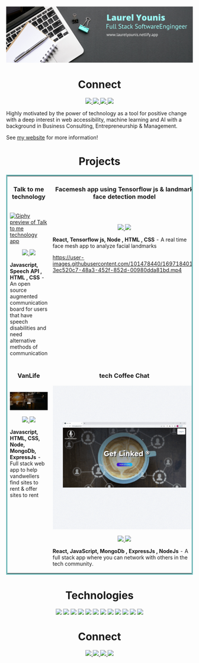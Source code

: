 

![Green Yellow Geometric Digital Marketing LinkedIn Banner (1)](https://github.com/laurelayounis/laurelayounis/blob/33d3dc49f2673c70d48e661f75330a69e0e0b3fc/Blue%20and%20Black%20Corporate%20LinkedIn%20Banner%20(2).png)


<h1 align="center">Connect</h1>

<p align="center">
  <a href="https://laurelyounis.netlify.app/" target="_blank">
    <img src="https://img.shields.io/static/v1?label=|&message=WEBSITE&color=23555f&style=plastic&logo=react&logo-color=white"/>
  </a>
  <a href="https://www.linkedin.com/in/laurelyounis/" target="_blank">
    <img src="https://img.shields.io/static/v1?label=|&message=LINKED-IN&color=cdf998&style=plastic&logo=linkedin&logo-color=white"/>
  </a>
  <a href="https://twitter.com/LaurelYounisDev" target="_blank">
    <img src="https://img.shields.io/static/v1?label=|&message=TWITTER&color=23555f&style=plastic&logo=twitter&logo-color=white"/>
  </a>
   <a href="https://angel.co/u/laurelyounis" target="_blank">
      <img src="https://img.shields.io/static/v1?label=|&message=ANGEL-LIST&color=cdf998&style=plastic&logo=angellist&logo-color=white"/>
  </a>
</p>

Highly motivated by the power of technology as a tool for positive change with a deep interest in web accessibility, machine learning and AI with a background in Business Consulting, Entrepreneurship & Management.    

See [my website](https://laurelyounis.netlify.app) for more information!


<h1 align="center">Projects</h1>
<table bordercolor="#66b2b2">
  
  <tr>
    <td width="50%" valign="top">
      <h3 align="center">Talk to me technology</h3>
        <br />
        <a target="_blank" href="https://talktometechnology.netlify.app">
            <img src="https://user-images.githubusercontent.com/76171953/162774535-fd5d0859-95f3-433b-8f9f-00c33b5d2229.gif" width="100%" alt="Giphy preview of Talk to me technology app"/>
        </a>
        <br />
        <p align="center">
          <a href="https://github.com/laurelayounis/talktometechnologyedits#readme" target="_blank">
    <img src="https://img.shields.io/static/v1?label=|&message=REPO&color=23555f&style=plastic&logo=github&logo-color=white"/>
  </a> 
          <a href="http://talktometechnology.netlify.app" target="_blank">
    <img src="https://img.shields.io/static/v1?label=|&message=WEBSITE&color=cdf998&style=plastic&logo=wordpress&logo-color=white"/>
  </a>
      </p>
        <p><strong>Javascript, Speech API , HTML , CSS </strong> - An open source augmented communication board for users that have speech disabilities and need alternative methods of communication </p>
  </td>
    <td width="50%" valign="top">
      <h3 align="center">Facemesh app using Tensorflow js & landmark face detection model</h3>
        <br />
        <a target="_blank" href="https://github.com/laurelayounis/facemesh">
        </a>
        <br />
        <p align="center">
          <a href="https://github.com/laurelayounis/facemesh" target="_blank">
    <img src="https://img.shields.io/static/v1?label=|&message=REPO&color=23555f&style=plastic&logo=github&logo-color=white"/>
  </a> 
          <a href="https://facemeshmvp.netlify.app" target="_blank">
    <img src="https://img.shields.io/static/v1?label=|&message=WEBSITE&color=cdf998&style=plastic&logo=wordpress&logo-color=white"/>
  </a>
      </p>
       <p><strong>React, Tensorflow js, Node , HTML , CSS </strong> - A real time face mesh app to analyze facial landmarks </p>


https://user-images.githubusercontent.com/101478440/169718401-3ec520c7-48a3-452f-852d-00980dda81bd.mp4

  
  </tr>
   <tr>
    <td width="50%" valign="top">
      <h3 align="center">VanLife</h3>
        <br />
        <a target="_blank" https://thatvanlife.herokuapp.com/">  
         <img src="https://github.com/laurelayounis/vanlife/blob/2cfbb6ff4785568df33fdbf84be3927aa6e372e8/Screenshot%20(134).png" width="100% alt="photo of van life app"/>
        </a>
        <br />
        <p align="center">
          <a href="https://github.com/laurelayounis/vanlife" target="_blank">
    <img src="https://img.shields.io/static/v1?label=|&message=REPO&color=23555f&style=plastic&logo=github&logo-color=white"/>
  </a> 
          <a href="https://thatvanlife.herokuapp.com/" target="_blank">
    <img src="https://img.shields.io/static/v1?label=|&message=WEBSITE&color=cdf998&style=plastic&logo=wordpress&logo-color=white"/>
  </a>
      </p>
        <p><strong>Javascript, HTML, CSS, Node, MongoDb, ExpressJs  </strong> - Full stack web app to help vandwellers find sites to rent & offer sites to rent</p>
  </td> 
                                                                                                                                                                </td>
    <td width="50%" valign="top">
<h3 align="center"> tech Coffee Chat </h3>
     
       
![Untitled design](https://github.com/laurelayounis/techCoffeeChatMVP/blob/cf50d7afc3bc4be6efe3812d0b1b8cd61671cf2a/YES.gif)
       <a target="_blank" href="https://github.com/laurelayounis/techCoffeeChatMVP">
        </a>
        <br />
        <p align="center">
          <a href="https://github.com/laurelayounis/techCoffeeChatMVP" target="_blank">
    <img src="https://img.shields.io/static/v1?label=|&message=REPO&color=23555f&style=plastic&logo=github&logo-color=white"/>
  </a> 
          <a href="" target="_blank">
    <img src="https://img.shields.io/static/v1?label=|&message=WEBSITE&color=cdf998&style=plastic&logo=wordpress&logo-color=white"/>
  </a>
      </p>
        <p><strong>React, JavaScript, MongoDb , ExpressJs , NodeJs </strong> - A full stack app where you can network with others in the tech community. </p>
  </tr>
</table>
<h1 align="center">Technologies</h1>
<p align="center">
    <img src="https://img.shields.io/static/v1?label=|&message=HTML5&color=23555f&style=plastic&logo=html5"/>
    <img src="https://img.shields.io/static/v1?label=|&message=CSS3&color=285f65&style=plastic&logo=css3"/>
    <img src="https://img.shields.io/static/v1?label=|&message=BOOTSTRAP&color=316c5e&style=plastic&logo=bootstrap"/>
    <img src="https://img.shields.io/static/v1?label=|&message=JAVASCRIPT&color=3c7f5d&style=plastic&logo=javascript"/>
    <img src="https://img.shields.io/static/v1?label=|&message=REACT.JS&color=4a935c&style=plastic&logo=react"/>
    <img src="https://img.shields.io/static/v1?label=|&message=AWS&color=98bf53&style=plastic&logo=amazon"/>
    <img src="https://img.shields.io/static/v1?label=|&message=WORDPRESS&color=cdd148&style=plastic&logo=wordpress"/>
    <img src="https://img.shields.io/static/v1?label=|&message=MONGO-DB&color=cdd148&style=plastic&logo=mongodb"/>
    <img src="https://img.shields.io/static/v1?label=|&message=EXPRESS&color=bbb111&style=plastic&logo=express"/>
    <img src="https://img.shields.io/static/v1?label=|&message=WEBPACK&color=bbb111&style=plastic&logo=webpack"/>
    <img src="https://img.shields.io/static/v1?label=|&message=LINUX&color=bbb111&style=plastic&logo=linux"/>
    <img src="https://img.shields.io/static/v1?label=|&message=GIT&color=cbb148&style=plastic&logo=git"/>
</p>

<h1 align="center">Connect</h1>



<p align="center">
  <a href="https://laurelyounis.netlify.app" target="_blank">
    <img src="https://img.shields.io/static/v1?label=|&message=WEBSITE&color=23555f&style=plastic&logo=react&logo-color=white"/>
  </a>
  <a href="https://linkedin.com/in/laurel-younis-dev/" target="_blank">
    <img src="https://img.shields.io/static/v1?label=|&message=LINKED-IN&color=cdf998&style=plastic&logo=linkedin&logo-color=white"/>
  </a>
  <a href="https://twitter.com/laurelyounisdev" target="_blank">
    <img src="https://img.shields.io/static/v1?label=|&message=TWITTER&color=23555f&style=plastic&logo=twitter&logo-color=white"/>
  </a>
  <a href="https://angel.co/u/laurelyounis" target="_blank">
      <img src="https://img.shields.io/static/v1?label=|&message=ANGEL-LIST&color=cdf998&style=plastic&logo=angellist&logo-color=white"/>
  </a>
</p>





<!--
**laurelayounis/laurelayounis** is a ✨ _special_ ✨ repository because its `README.md` (this file) appears on your GitHub profile.

Here are some ideas to get you started:

- 🔭 I’m currently working on ...
Talk to me technology: an open source agumented communication board to provide accessible technology to users for free 
- 🌱 I’m currently learning ...
- 👯 I’m looking to collaborate on ...
- 🤔 I’m looking for help with ...
- 💬 Ask me about ...
- 📫 How to reach me: ...
- 😄 Pronouns: ...
- ⚡ Fun fact: ...

![](https://github.com/laurelayounis/laurelayounis/blob/main/Laurel%20Younis.png)
-->
